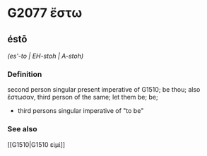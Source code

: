 # G2077 ἔστω

## éstō

_(es'-to | EH-stoh | A-stoh)_

### Definition

second person singular present imperative of G1510; be thou; also ἔστωσαν, third person of the same; let them be; be; 

- third persons singular imperative of &quot;to be&quot;

### See also

[[G1510|G1510 εἰμί]]
